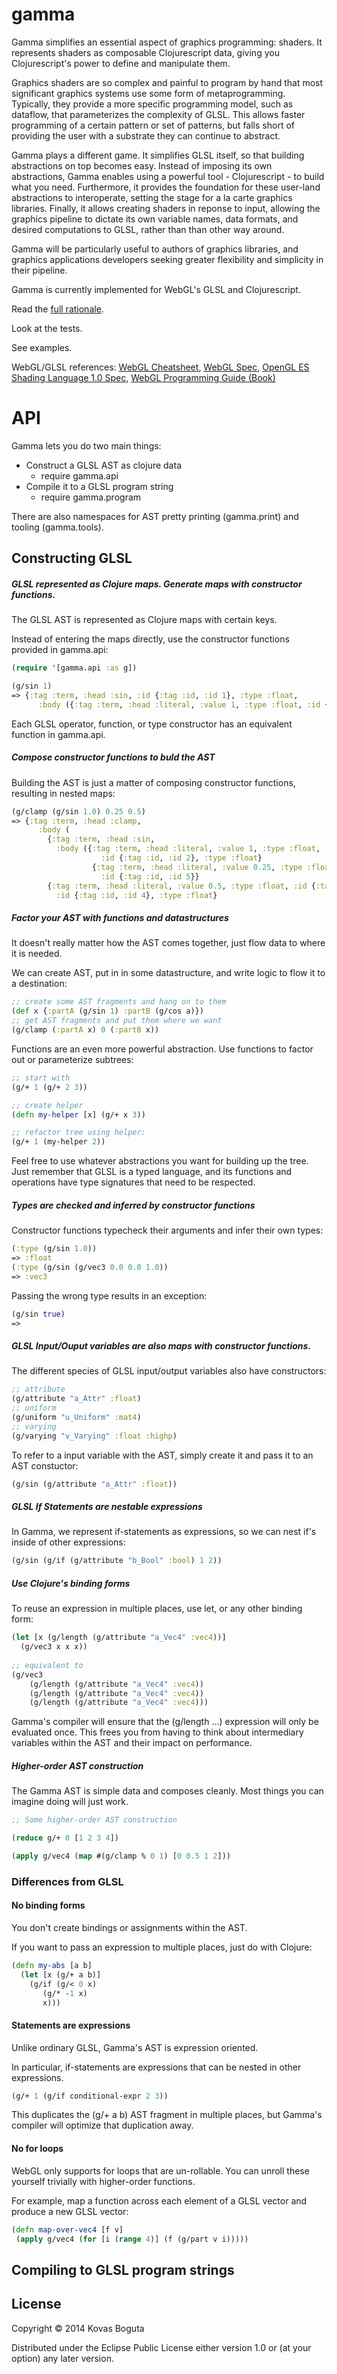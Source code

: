# gamma

Gamma simplifies an essential aspect of graphics programming: shaders. It represents shaders as composable Clojurescript data, giving you Clojurescript's power to define and manipulate them. 

Graphics shaders are so complex and painful to program by hand that most significant graphics systems use some form of metaprogramming. Typically, they provide a more specific programming model, such as dataflow, that parameterizes the complexity of GLSL. This allows faster programming of a certain pattern or set of patterns, but falls short of providing the user with a substrate they can continue to abstract.

Gamma plays a different game. It simplifies GLSL itself, so that building abstractions on top becomes easy. Instead of imposing its own abstractions, Gamma enables using a powerful tool - Clojurescript - to build what you need. Furthermore, it provides the foundation for these user-land abstractions to interoperate, setting the stage for a la carte graphics libraries. Finally, it allows creating shaders in reponse to input, allowing the graphics pipeline to dictate its own variable names, data formats, and desired computations to GLSL, rather than than other way around. 

Gamma will be particularly useful to authors of graphics libraries, and graphics applications developers seeking greater flexibility and simplicity in their pipeline. 

Gamma is currently implemented for WebGL's GLSL and Clojurescript.

Read the [full rationale](https://github.com/kovasb/gamma/wiki/Gamma-Rationale).

Look at the tests. 

See examples. 

WebGL/GLSL references: [WebGL Cheatsheet](https://www.khronos.org/files/webgl/webgl-reference-card-1_0.pdf), [WebGL Spec](https://www.khronos.org/registry/webgl/specs/latest/1.0/), [OpenGL ES Shading Language 1.0 Spec](https://www.khronos.org/files/opengles_shading_language.pdf), [WebGL Programming Guide (Book)](http://www.amazon.com/WebGL-Programming-Guide-Interactive-Graphics/dp/0321902920)


# API

Gamma lets you do two main things:
- Construct a GLSL AST as clojure data
  - require gamma.api    
- Compile it to a GLSL program string 
  - require gamma.program 

There are also namespaces for AST pretty printing (gamma.print) and tooling (gamma.tools). 

## Constructing GLSL 

##### GLSL represented as Clojure maps. Generate maps with constructor functions.  

The GLSL AST is represented as Clojure maps with certain keys. 

Instead of entering the maps directly, use the constructor functions provided in gamma.api:

```clojure
(require '[gamma.api :as g])
```

```clojure
(g/sin 1)
=> {:tag :term, :head :sin, :id {:tag :id, :id 1}, :type :float,
      :body ({:tag :term, :head :literal, :value 1, :type :float, :id {:tag :id, :id 2}})}
```

Each GLSL operator, function, or type constructor has an equivalent function in gamma.api. 

##### Compose constructor functions to buld the AST

Building the AST is just a matter of composing constructor functions, resulting in nested maps:

```clojure
(g/clamp (g/sin 1.0) 0.25 0.5)
=> {:tag :term, :head :clamp, 
      :body (
        {:tag :term, :head :sin, 
          :body ({:tag :term, :head :literal, :value 1, :type :float, :id {:tag :id, :id 3}}), 
                    :id {:tag :id, :id 2}, :type :float} 
                  {:tag :term, :head :literal, :value 0.25, :type :float, 
                    :id {:tag :id, :id 5}} 
        {:tag :term, :head :literal, :value 0.5, :type :float, :id {:tag :id, :id 6}}), 
          :id {:tag :id, :id 4}, :type :float}
```

##### Factor your AST with functions and datastructures

It doesn't really matter how the AST comes together, just flow data to where it is needed.

We can create AST, put in in some datastructure, and write logic to flow it to a destination:

```clojure
;; create some AST fragments and hang on to them
(def x {:partA (g/sin 1) :partB (g/cos a)})
;; get AST fragments and put them where we want
(g/clamp (:partA x) 0 (:partB x))
```
Functions are an even more powerful abstraction. Use functions to factor out or parameterize subtrees:

```clojure
;; start with 
(g/+ 1 (g/+ 2 3))

;; create helper
(defn my-helper [x] (g/+ x 3))

;; refactor tree using helper:
(g/+ 1 (my-helper 2))

```

Feel free to use whatever abstractions you want for building up the tree. Just remember that GLSL is a typed language, and its functions and operations have type signatures that need to be respected. 

##### Types are checked and inferred by constructor functions

Constructor functions typecheck their arguments and infer their own types:

```clojure
(:type (g/sin 1.0))
=> :float
(:type (g/sin (g/vec3 0.0 0.0 1.0))
=> :vec3
```

Passing the wrong type results in an exception:

```clojure
(g/sin true)
=> 
```

##### GLSL Input/Ouput variables are also maps with constructor functions. 

The different species of GLSL input/output variables also have constructors:

```clojure
;; attribute 
(g/attribute "a_Attr" :float)
;; uniform 
(g/uniform "u_Uniform" :mat4)
;; varying 
(g/varying "v_Varying" :float :highp)
```

To refer to a input variable with the AST, simply create it and pass it to an AST constuctor: 

```clojure 
(g/sin (g/attribute "a_Attr" :float))
```

##### GLSL If Statements are nestable expressions

In Gamma, we represent if-statements as expressions, so we can nest if's inside of other expressions:

```clojure 
(g/sin (g/if (g/attribute "b_Bool" :bool) 1 2))
```



##### Use Clojure's binding forms 

To reuse an expression in multiple places, use let, or any other binding form:
```clojure
(let [x (g/length (g/attribute "a_Vec4" :vec4))]
  (g/vec3 x x x))
  
;; equivalent to 
(g/vec3 
    (g/length (g/attribute "a_Vec4" :vec4))
    (g/length (g/attribute "a_Vec4" :vec4))
    (g/length (g/attribute "a_Vec4" :vec4)))
```

Gamma's compiler will ensure that the (g/length ...) expression will only be evaluated once. This frees you from having to think about intermediary variables within the AST and their impact on performance. 



##### Higher-order AST construction

The Gamma AST is simple data and composes cleanly. Most things you can imagine doing will just work. 

```clojure
;; Some higher-order AST construction

(reduce g/+ 0 [1 2 3 4])

(apply g/vec4 (map #(g/clamp % 0 1) [0 0.5 1 2]))
```



### Differences from GLSL

#### No binding forms 

You don't create bindings or assignments within the AST.

If you want to pass an expression to multiple places, just do with Clojure:

```clojure
(defn my-abs [a b]
  (let [x (g/+ a b)]
    (g/if (g/< 0 x)
       (g/* -1 x) 
       x)))
```

#### Statements are expressions

Unlike ordinary GLSL, Gamma's AST is expression oriented. 

In particular, if-statements are expressions that can be nested in other expressions.

```clojure
(g/+ 1 (g/if conditional-expr 2 3))
```


This duplicates the (g/+ a b) AST fragment in multiple places, but Gamma's compiler will optimize that duplication away.

#### No for loops 

WebGL only supports for loops that are un-rollable. You can unroll these yourself trivially with higher-order functions.

For example, map a function across each element of a GLSL vector and produce a new GLSL vector:

```clojure
(defn map-over-vec4 [f v]
 (apply g/vec4 (for [i (range 4)] (f (g/part v i)))))
``` 

## Compiling to GLSL program strings






## License

Copyright © 2014 Kovas Boguta

Distributed under the Eclipse Public License either version 1.0 or (at
your option) any later version.
